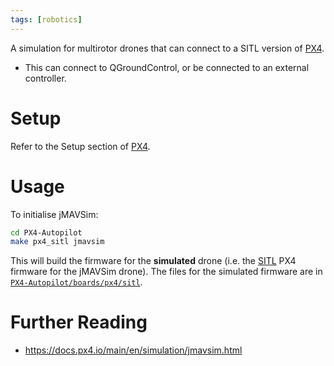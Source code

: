 ```yaml
---
tags: [robotics]
---
```


A simulation for multirotor drones that can connect to a SITL version of [PX4]("./PX4.md").
- This can connect to QGroundControl, or be connected to an external controller.

# Setup
Refer to the Setup section of [PX4]("./PX4.md").

# Usage
To initialise jMAVSim:
```bash
cd PX4-Autopilot
make px4_sitl jmavsim
```

This will build the firmware for the **simulated** drone (i.e. the [SITL]("./Simulation.md") PX4 firmware for the jMAVSim drone). The files for the simulated firmware are in [`PX4-Autopilot/boards/px4/sitl`]("https://github.com/PX4/PX4-Autopilot/tree/main/boards/px4/sitl").

# Further Reading
- https://docs.px4.io/main/en/simulation/jmavsim.html
